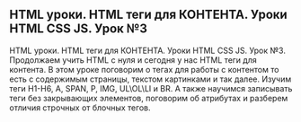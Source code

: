 ## HTML уроки. HTML теги для КОНТЕНТА. Уроки HTML CSS JS. Урок №3

HTML уроки. HTML теги для КОНТЕНТА. Уроки HTML CSS JS. Урок №3. Продолжаем учить HTML с нуля и сегодня у нас HTML теги для контента. В этом уроке поговорим о тегах для работы с контентом то есть с содержимым страницы, текстом картинками и так далее. Изучим теги H1-H6, A, SPAN, P, IMG, UL\OL\LI и BR. А также научимся записывать теги без закрывающих элементов, поговорим об атрибутах и разберем отличия строчных от блочных тегов.

